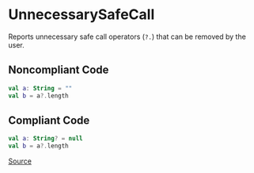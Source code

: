 # UnnecessarySafeCall

Reports unnecessary safe call operators (`?.`) that can be removed by the user.

## Noncompliant Code

```kotlin
val a: String = ""
val b = a?.length
```
## Compliant Code

```kotlin
val a: String? = null
val b = a?.length
```

[Source](https://detekt.github.io/detekt/potential-bugs.html#unnecessarysafecall)
